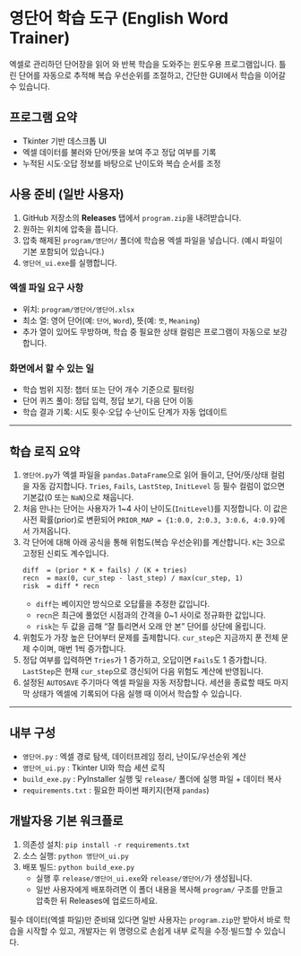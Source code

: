 ﻿# 영단어 학습 도구 (English Word Trainer)

엑셀로 관리하던 단어장을 읽어 와 반복 학습을 도와주는 윈도우용 프로그램입니다. 틀린 단어를 자동으로 추적해 복습 우선순위를 조절하고, 간단한 GUI에서 학습을 이어갈 수 있습니다.

## 프로그램 요약
- Tkinter 기반 데스크톱 UI
- 엑셀 데이터를 불러와 단어/뜻을 보여 주고 정답 여부를 기록
- 누적된 시도·오답 정보를 바탕으로 난이도와 복습 순서를 조정

## 사용 준비 (일반 사용자)
1. GitHub 저장소의 **Releases** 탭에서 `program.zip`을 내려받습니다.
2. 원하는 위치에 압축을 풉니다.
3. 압축 해제된 `program/영단어/` 폴더에 학습용 엑셀 파일을 넣습니다. (예시 파일이 기본 포함되어 있습니다.)
4. `영단어_ui.exe`를 실행합니다.

### 엑셀 파일 요구 사항
- 위치: `program/영단어/영단어.xlsx`
- 최소 열: 영어 단어(예: `단어`, `Word`), 뜻(예: `뜻`, `Meaning`)
- 추가 열이 있어도 무방하며, 학습 중 필요한 상태 컬럼은 프로그램이 자동으로 보강합니다.

### 화면에서 할 수 있는 일
- 학습 범위 지정: 챕터 또는 단어 개수 기준으로 필터링
- 단어 퀴즈 풀이: 정답 입력, 정답 보기, 다음 단어 이동
- 학습 결과 기록: 시도 횟수·오답 수·난이도 단계가 자동 업데이트

---

## 학습 로직 요약
1. `영단어.py`가 엑셀 파일을 `pandas.DataFrame`으로 읽어 들이고, 단어/뜻/상태 컬럼을 자동 감지합니다. `Tries`, `Fails`, `LastStep`, `InitLevel` 등 필수 컬럼이 없으면 기본값(0 또는 `NaN`)으로 채웁니다.
2. 처음 만나는 단어는 사용자가 1~4 사이 난이도(`InitLevel`)를 지정합니다. 이 값은 사전 확률(prior)로 변환되어 `PRIOR_MAP = {1:0.0, 2:0.3, 3:0.6, 4:0.9}`에서 가져옵니다.
3. 각 단어에 대해 아래 공식을 통해 위험도(복습 우선순위)를 계산합니다. `K`는 3으로 고정된 신뢰도 계수입니다.
   ```text
   diff  = (prior * K + fails) / (K + tries)
   recn  = max(0, cur_step - last_step) / max(cur_step, 1)
   risk  = diff * recn
   ```
   - `diff`는 베이지안 방식으로 오답률을 추정한 값입니다.
   - `recn`은 최근에 풀었던 시점과의 간격을 0~1 사이로 정규화한 값입니다.
   - `risk`는 두 값을 곱해 “잘 틀리면서 오래 안 본” 단어를 상단에 올립니다.
4. 위험도가 가장 높은 단어부터 문제를 출제합니다. `cur_step`은 지금까지 푼 전체 문제 수이며, 매번 1씩 증가합니다.
5. 정답 여부를 입력하면 `Tries`가 1 증가하고, 오답이면 `Fails`도 1 증가합니다. `LastStep`은 현재 `cur_step`으로 갱신되어 다음 위험도 계산에 반영됩니다.
6. 설정된 `AUTOSAVE` 주기마다 엑셀 파일을 자동 저장합니다. 세션을 종료할 때도 마지막 상태가 엑셀에 기록되어 다음 실행 때 이어서 학습할 수 있습니다.

---

## 내부 구성
- `영단어.py` : 엑셀 경로 탐색, 데이터프레임 정리, 난이도/우선순위 계산
- `영단어_ui.py` : Tkinter UI와 학습 세션 로직
- `build_exe.py` : PyInstaller 실행 및 `release/` 폴더에 실행 파일 + 데이터 복사
- `requirements.txt` : 필요한 파이썬 패키지(현재 `pandas`)

## 개발자용 기본 워크플로
1. 의존성 설치: `pip install -r requirements.txt`
2. 소스 실행: `python 영단어_ui.py`
3. 배포 빌드: `python build_exe.py`
   - 실행 후 `release/영단어_ui.exe`와 `release/영단어/`가 생성됩니다.
   - 일반 사용자에게 배포하려면 이 폴더 내용을 복사해 `program/` 구조를 만들고 압축한 뒤 Releases에 업로드하세요.

필수 데이터(엑셀 파일)만 준비돼 있다면 일반 사용자는 `program.zip`만 받아서 바로 학습을 시작할 수 있고, 개발자는 위 명령으로 손쉽게 내부 로직을 수정·빌드할 수 있습니다.

